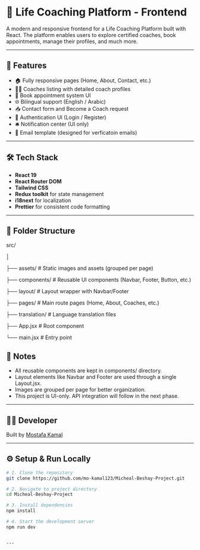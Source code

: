 # 🧠 Life Coaching Platform - Frontend

A modern and responsive frontend for a Life Coaching Platform built with React. The platform enables users to explore certified coaches, book appointments, manage their profiles, and much more.

---

## 🚀 Features

- 🏠 Fully responsive pages (Home, About, Contact, etc.)
- 👨‍🏫 Coaches listing with detailed coach profiles
- 📆 Book appointment system UI
- 🌐 Bilingual support (English / Arabic)
- 📥 Contact form and Become a Coach request
- 🔐 Authentication UI (Login / Register)
- 🛎️ Notification center (UI only)
- 📧 Email template (designed for verficatoin emails)

---

## 🛠️ Tech Stack

- **React 19**
- **React Router DOM**
- **Tailwind CSS**
- **Redux toolkit** for state management
- **i18next** for localization
- **Prettier** for consistent code formatting

---

## 📁 Folder Structure

src/

│

├── assets/ # Static images and assets (grouped per page)

├── components/ # Reusable UI components (Navbar, Footer, Button, etc.)

├── layout/ # Layout wrapper with Navbar/Footer

├── pages/ # Main route pages (Home, About, Coaches, etc.)

├── translation/ # Language translation files

├── App.jsx # Root component

└── main.jsx # Entry point

## 📌 Notes

- All reusable components are kept in components/ directory.
- Layout elements like Navbar and Footer are used through a single Layout.jsx.
- Images are grouped per page for better organization.
- This project is UI-only. API integration will follow in the next phase.

---

## 👨‍💻 Developer

Built by [Mostafa Kamal](https://mo-kamal-portfolio.netlify.app)

---

## ⚙️ Setup & Run Locally

```bash
# 1. Clone the repository
git clone https://github.com/mo-kamal123/Micheal-Beshay-Project.git

# 2. Navigate to project directory
cd Micheal-Beshay-Project

# 3. Install dependencies
npm install

# 4. Start the development server
npm run dev


---

```
